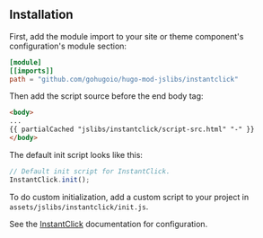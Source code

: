 ## Installation

First, add the module import to your site or theme component's configuration's module section:

```toml
[module]
[[imports]]
path = "github.com/gohugoio/hugo-mod-jslibs/instantclick"
```

Then add the script source before the end body tag:


```html
<body>
...
{{ partialCached "jslibs/instantclick/script-src.html" "-" }}
</body>
```

The default init script looks like this:

```js
// Default init script for InstantClick.
InstantClick.init();

```

To do custom initialization, add a custom script to your project in `assets/jslibs/instantclick/init.js`.

See the [InstantClick](http://instantclick.io/) documentation for configuration.
